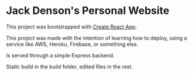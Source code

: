 # Jack Denson's Personal Website

This project was bootstrapped with [Create React App](https://github.com/facebook/create-react-app).

This project was made with the intention of learning how to deploy, using a service like AWS, Heroku, Firebase, or something else.

Is served through a simple Express backend.

Static build in the build folder, edited files in the rest.
